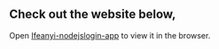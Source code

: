 ## Check out the website below,

Open [Ifeanyi-nodejslogin-app](https://ifeanyi-nodejs-login-app.herokuapp.com/) to view it in the browser.


<!---
# "Node JS App - MongoDB with Mongoose: Login Registration"

[<img src="https://cdn.gomix.com/2bdfb3f8-05ef-4035-a06e-2043962a3a13%2Fremix-button.svg" width="163px" />](https://glitch.com/edit/#!/import/github/MasterIfeanyi/Nodejs-login-registration)

**Deploy by clicking the button above**
--->
